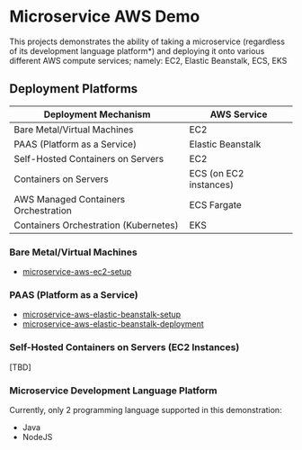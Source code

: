 # Microservice AWS Demo

This projects demonstrates the ability of taking a microservice (regardless of its development language platform*) and deploying it onto 
various different AWS compute services; namely: EC2, Elastic Beanstalk, ECS, EKS

## Deployment Platforms

| Deployment Mechanism                    | AWS Service           |
| --------------------------------------- | --------------------- |
| Bare Metal/Virtual Machines             | EC2                   |  
| PAAS (Platform as a Service)            | Elastic Beanstalk     |
| Self-Hosted Containers on Servers       | EC2                   |
| Containers on Servers                   | ECS (on EC2 instances)|
| AWS Managed Containers Orchestration    | ECS Fargate           |
| Containers Orchestration (Kubernetes)   | EKS                   |


### Bare Metal/Virtual Machines
- [microservice-aws-ec2-setup](https://github.com/colinbut/microservice-aws-ec2-setup.git)  


### PAAS (Platform as a Service)
- [microservice-aws-elastic-beanstalk-setup](https://github.com/colinbut/microservice-aws-elastic-beanstalk-setup.git)  
- [microservice-aws-elastic-beanstalk-deployment](https://github.com/colinbut/microservice-aws-elastic-beanstalk-deployment.git)

### Self-Hosted Containers on Servers (EC2 Instances)

[TBD]


### Microservice Development Language Platform

Currently, only 2 programming language supported in this demonstration:

+ Java
+ NodeJS